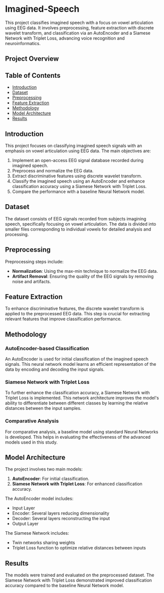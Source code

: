 # Imagined-Speech
This project classifies imagined speech with a focus on vowel articulation using EEG data. It involves preprocessing, feature extraction with discrete wavelet transform, and classification via an AutoEncoder and a Siamese Network with Triplet Loss, advancing voice recognition and neuroinformatics.

## Project Overview

## Table of Contents

- [Introduction](#introduction)
- [Dataset](#dataset)
- [Preprocessing](#preprocessing)
- [Feature Extraction](#feature-extraction)
- [Methodology](#methodology)
- [Model Architecture](#model-architecture)
- [Results](#results)

## Introduction

This project focuses on classifying imagined speech signals with an emphasis on vowel articulation using EEG data. The main objectives are:
1. Implement an open-access EEG signal database recorded during imagined speech.
2. Preprocess and normalize the EEG data.
3. Extract discriminative features using discrete wavelet transform.
4. Classify the imagined speech using an AutoEncoder and enhance classification accuracy using a Siamese Network with Triplet Loss.
5. Compare the performance with a baseline Neural Network model.

## Dataset

The dataset consists of EEG signals recorded from subjects imagining speech, specifically focusing on vowel articulation. The data is divided into smaller files corresponding to individual vowels for detailed analysis and processing.

## Preprocessing

Preprocessing steps include:
- **Normalization**: Using the max-min technique to normalize the EEG data.
- **Artifact Removal**: Ensuring the quality of the EEG signals by removing noise and artifacts.

## Feature Extraction

To enhance discriminative features, the discrete wavelet transform is applied to the preprocessed EEG data. This step is crucial for extracting relevant features that improve classification performance.

## Methodology

### AutoEncoder-based Classification

An AutoEncoder is used for initial classification of the imagined speech signals. This neural network model learns an efficient representation of the data by encoding and decoding the input signals.

### Siamese Network with Triplet Loss

To further enhance the classification accuracy, a Siamese Network with Triplet Loss is implemented. This network architecture improves the model's ability to differentiate between different classes by learning the relative distances between the input samples.

### Comparative Analysis

For comparative analysis, a baseline model using standard Neural Networks is developed. This helps in evaluating the effectiveness of the advanced models used in this study.

## Model Architecture

The project involves two main models:
1. **AutoEncoder**: For initial classification.
2. **Siamese Network with Triplet Loss**: For enhanced classification accuracy.

The AutoEncoder model includes:
- Input Layer
- Encoder: Several layers reducing dimensionality
- Decoder: Several layers reconstructing the input
- Output Layer

The Siamese Network includes:
- Twin networks sharing weights
- Triplet Loss function to optimize relative distances between inputs

## Results

The models were trained and evaluated on the preprocessed dataset. The Siamese Network with Triplet Loss demonstrated improved classification accuracy compared to the baseline Neural Network model.
